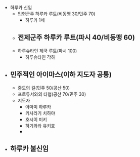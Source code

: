 - 하루카 신임
	- 입헌군주 하루카 루트(비동맹 30/민주 70)
		- 하루카 1세
	- 전제군주 하루카 루트(파시 40/비동맹 60)
		- 
	- 하루슈타인 제국 루트(파시 100)
		- 하루슈타인 각하
- 민주적인 아이마스(이하 지도자 공통)
	- 
	- 중도의 길(민주 50/공산 50)
	- 프로듀서와의 타협(공산 70/민주 30)
	- 지도자
		- 아마미 하루카
		- 키사라기 치하야
		- 호시이 미키
		- 하기와라 유키호
		- 
- 하루카 불신임
	- 